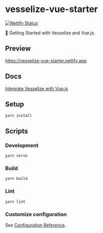 # vesselize-vue-starter

[![Netlify Status](https://api.netlify.com/api/v1/badges/0d484d00-67ad-4d19-9694-6ebac347d69a/deploy-status)](https://app.netlify.com/sites/vesselize-vue-starter/deploys)

🌱 Getting Started with Vesselize and Vue.js.

## Preview

<https://vesselize-vue-starter.netlify.app>

## Docs

[Integrate Vesselize with Vue.js](https://vesselize.js.org/guide/integration-vue.html)

## Setup

```
yarn install
```

## Scripts

### Development

```
yarn serve
```

### Build

```
yarn build
```

### Lint

```
yarn lint
```

### Customize configuration

See [Configuration Reference](https://cli.vuejs.org/config/).

